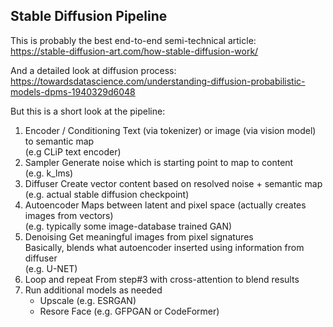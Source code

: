 ## Stable Diffusion Pipeline

This is probably the best end-to-end semi-technical article:  
<https://stable-diffusion-art.com/how-stable-diffusion-work/>

And a detailed look at diffusion process:
<https://towardsdatascience.com/understanding-diffusion-probabilistic-models-dpms-1940329d6048>

But this is a short look at the pipeline:

1. Encoder / Conditioning
   Text (via tokenizer) or image (via vision model) to semantic map  
   (e.g CLiP text encoder)  
2. Sampler
   Generate noise which is starting point to map to content  
   (e.g. k_lms)  
3. Diffuser
   Create vector content based on resolved noise + semantic map  
   (e.g. actual stable diffusion checkpoint)  
4. Autoencoder
   Maps between latent and pixel space (actually creates images from vectors)  
   (e.g. typically some image-database trained GAN)  
5. Denoising
   Get meaningful images from pixel signatures  
   Basically, blends what autoencoder inserted using information from diffuser  
   (e.g. U-NET)
6. Loop and repeat
   From step#3 with cross-attention to blend results  
7. Run additional models as needed  
   - Upscale (e.g. ESRGAN)  
   - Resore Face (e.g. GFPGAN or CodeFormer)  
